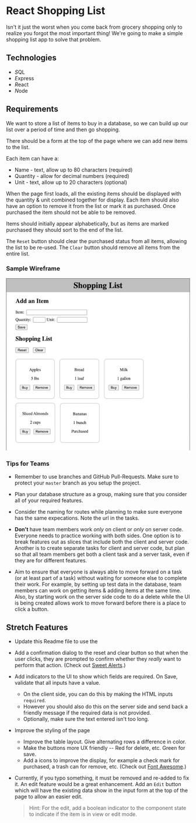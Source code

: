 # React Shopping List

Isn't it just the worst when you come back from grocery shopping only to realize you forgot the most important thing! We're going to make a simple shopping list app to solve that problem. 

## Technologies

- *S*QL
- *E*xpress
- *R*eact
- *N*ode

## Requirements

We want to store a list of items to buy in a database, so we can build up our list over a period of time and then go shopping. 

There should be a form at the top of the page where we can add new items to the list.

Each item can have a:

- Name - text, allow up to 80 characters (required)
- Quantity - allow for decimal numbers (required)
- Unit - text, allow up to 20 characters (optional)

When the page first loads, all the existing items should be displayed with the quantity & unit combined together for display. Each item should also have an option to remove it from the list or mark it as purchased. Once purchased the item should not be able to be removed. 

Items should initially appear alphabetically, but as items are marked purchased they should sort to the end of the list.

The `Reset` button should clear the purchased status from all items, allowing the list to be re-used. The `Clear` button should remove all items from the entire list.

### Sample Wireframe

![wireframe](wireframe.jpg)

### Tips for Teams

- Remember to use branches and GitHub Pull-Requests. Make sure to protect your `master` branch as you setup the project.

- Plan your database structure as a group, making sure that you consider all of your required features.

- Consider the naming for routes while planning to make sure everyone has the same expecations. Note the url in the tasks. 

- __Don't__ have team members work *only* on client or *only* on server code. Everyone needs to practice working with both sides. One option is to break features out as slices that include both the client and server code. Another is to create separate tasks for client and server code, but plan so that all team members get both a client task and a server task, even if they are for different features.

- Aim to ensure that everyone is always able to move forward on a task (or at least part of a task) without waiting for someone else to complete their work. For example, by setting up test data in the database, team members can work on getting items & adding items at the same time. Also, by starting work on the server side code to do a delete while the UI is being created allows work to move forward before there is a place to click a button. 


## Stretch Features 

- Update this Readme file to use the

- Add a confirmation dialog to the reset and clear button so that when the user clicks,  they are prompted to confirm whether they *really* want to perform that action. (Check out [Sweet Alerts](https://www.npmjs.com/package/@sweetalert/with-react).)

- Add indicators to the UI to show which fields are required.  On Save, validate that all inputs have a value. 
  - On the client side, you can do this by making the HTML inputs `required`. 
  - However you should also do this on the server side and send back a friendly message if the required data is not provided.
  - Optionally, make sure the text entered isn't too long.

- Improve the styling of the page
  - Improve the table layout. Give alternating rows a difference in color.
  - Make the buttons more UX friendly -- Red for delete, etc. Green for save.
  - Add a icons to improve the display, for example a check mark for purchased, a trash can for remove, etc. (Check out [Font Awesome](https://fontawesome.com/how-to-use/on-the-web/using-with/react).)

- Currently, if you typo something, it must be removed and re-added to fix it. An edit feature would be a great enhancement. Add an `Edit` button which will have the existing data show in the input form at the top of the page to allow an easier edit. 

  > Hint: For the edit, add a boolean indicator to the component state to indicate if the item is in view or edit mode. 
